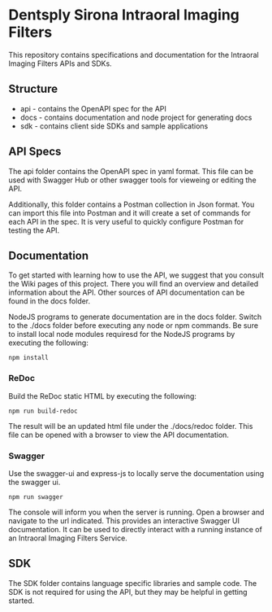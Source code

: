 # Dentsply Sirona Intraoral Imaging Filters
This repository contains specifications and documentation for the Intraoral Imaging Filters APIs and SDKs.

## Structure

* api - contains the OpenAPI spec for the API
* docs - contains documentation and node project for generating docs
* sdk - contains client side SDKs and sample applications

## API Specs
The api folder contains the OpenAPI spec in yaml format. This file can be used with Swagger Hub or other swagger tools for vieweing or editing the API.

Additionally, this folder contains a Postman collection in Json format. You can import this file into Postman and it will create a set of commands for each API in the spec. It is very useful to quickly configure Postman for testing the API.

## Documentation
To get started with learning how to use the API, we suggest that you consult the Wiki pages of this project. There you will find an overview and detailed information about the API. Other sources of API documentation can be found in the docs folder.

NodeJS programs to generate documentation are in the docs folder. Switch to the ./docs folder before executing any node or npm commands. Be sure to install local node modules requiresd for the NodeJS programs by executing the following:

`npm install`

### ReDoc
Build the ReDoc static HTML by executing the following:
    
`npm run build-redoc`

The result will be an updated html file under the ./docs/redoc folder. This file can be opened
with a browser to view the API documentation.

### Swagger
Use the swagger-ui and express-js to locally serve the documentation using the swagger ui.

`npm run swagger`

The console will inform you when the server is running. Open a browser and navigate to the url indicated. This provides an interactive Swagger UI documentation. It can be used to directly interact with a running instance of an Intraoral Imaging Filters Service.

## SDK
The SDK folder contains language specific libraries and sample code. The SDK is not required for using the API, but they may be helpful in getting started.
